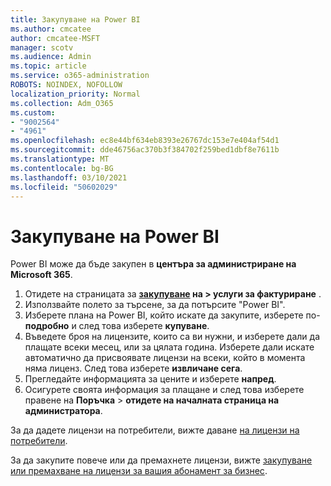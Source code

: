 ```yaml
---
title: Закупуване на Power BI
ms.author: cmcatee
author: cmcatee-MSFT
manager: scotv
ms.audience: Admin
ms.topic: article
ms.service: o365-administration
ROBOTS: NOINDEX, NOFOLLOW
localization_priority: Normal
ms.collection: Adm_O365
ms.custom:
- "9002564"
- "4961"
ms.openlocfilehash: ec8e44bf634eb8393e26767dc153e7e404af54d1
ms.sourcegitcommit: dde46756ac370b3f384702f259bed1dbf8e7611b
ms.translationtype: MT
ms.contentlocale: bg-BG
ms.lasthandoff: 03/10/2021
ms.locfileid: "50602029"
---
```

# <a name="purchase-power-bi"></a>Закупуване на Power BI

Power BI може да бъде закупен в **центъра за администриране на Microsoft 365**.

1. Отидете на страницата за **[закупуване](https://go.microsoft.com/fwlink/p/?linkid=868433) на > услуги за фактуриране** .
2. Използвайте полето за търсене, за да потърсите "Power BI".
3. Изберете плана на Power BI, който искате да закупите, изберете по- **подробно** и след това изберете **купуване**.
4. Въведете броя на лицензите, които са ви нужни, и изберете дали да плащате всеки месец, или за цялата година. Изберете дали искате автоматично да присвоявате лицензи на всеки, който в момента няма лиценз. След това изберете **извличане сега**.
5. Прегледайте информацията за цените и изберете **напред**.
6. Осигурете своята информация за плащане и след това изберете правене на **Поръчка**  >  **отидете на началната страница на администратора**.

За да дадете лицензи на потребители, вижте даване [на лицензи на потребители](https://docs.microsoft.com/microsoft-365/admin/manage/assign-licenses-to-users).

За да закупите повече или да премахнете лицензи, вижте [закупуване или премахване на лицензи за вашия абонамент за бизнес](https://docs.microsoft.com/microsoft-365/commerce/licenses/buy-licenses).